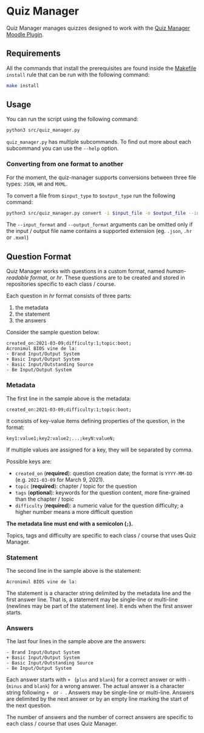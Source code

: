 # Quiz Manager

Quiz Manager manages quizzes designed to work with the [Quiz Manager Moodle Plugin](https://github.com/systems-cs-pub-ro/quiz-manager-moodle).

## Requirements

All the commands that install the prerequisites are found inside the [Makefile](./Makefile) `install` rule that can be run with the following command:

```sh
make install
```

## Usage

You can run the script using the following command:

```sh
python3 src/quiz_manager.py
```

`quiz_manager.py` has multiple subcommands.
To find out more about each subcommand you can use the `--help` option.

### Converting from one format to another

For the moment, the quiz-manager supports conversions between three file types: `JSON`, `HR` and `MXML`.

To convert a file from `$input_type` to `$output_type` run the following command:
```sh
python3 src/quiz_manager.py convert -i $input_file -o $output_file --input-format $input_type --output-format $output_type
```
The `--input_format` and `--output_format` arguments can be omitted only if the input / output file name contains a supported extension (eg. `.json`, `.hr` or `.mxml`)

## Question Format

Quiz Manager works with questions in a custom format, named *human-readable format*, or *hr*.
These questions are to be created and stored in repositories specific to each class / course.

Each question in *hr* format consists of three parts:

1. the metadata
1. the statement
1. the answers

Consider the sample question below:

```
created_on:2021-03-09;difficulty:1;topic:boot;
Acronimul BIOS vine de la:
- Brand Input/Output System
+ Basic Input/Output System
- Basic Input/Outstanding Source
- Be Input/Output System
```

### Metadata

The first line in the sample above is the metadata:

```
created_on:2021-03-09;difficulty:1;topic:boot;
```

It consists of key-value items defining properties of the question, in the format:

```
key1:value1;key2:value2;...;keyN:valueN;
```

If multiple values are assigned for a key, they will be separated by comma.

Possible keys are:

* `created_on` (**required**): question creation date; the format is `YYYY-MM-DD` (e.g. `2021-03-09` for March 9, 2021).
* `topic` (**required**): chapter / topic for the question
* `tags` (**optional**): keywords for the question content, more fine-grained than the chapter / topic
* `difficulty` (**required**): a numeric value for the question difficulty; a higher number means a more difficult question

**The metadata line must end with a semicolon (`;`).**

Topics, tags and difficulty are specific to each class / course that uses Quiz Manager.

### Statement

The second line in the sample above is the statement:

```
Acronimul BIOS vine de la:
```

The statement is a character string delimited by the metadata line and the first answer line.
That is, a statement may be single-line or multi-line (newlines may be part of the statement line).
It ends when the first answer starts.

### Answers

The last four lines in the sample above are the answers:

```
- Brand Input/Output System
+ Basic Input/Output System
- Basic Input/Outstanding Source
- Be Input/Output System
```

Each answer starts with `+ ` (`plus` and `blank`) for a correct answer or with `- ` (`minus` and `blank`) for a wrong answer.
The actual answer is a character string following `+ ` or `- `.
Answers may be single-line or multi-line.
Answers are delimited by the next answer or by an empty line marking the start of the next question.

The number of answers and the number of correct answers are specific to each class / course that uses Quiz Manager.
